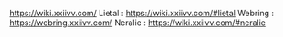 https://wiki.xxiivv.com/
    Lietal : https://wiki.xxiivv.com/#lietal
    Webring : https://webring.xxiivv.com/
    Neralie : https://wiki.xxiivv.com/#neralie